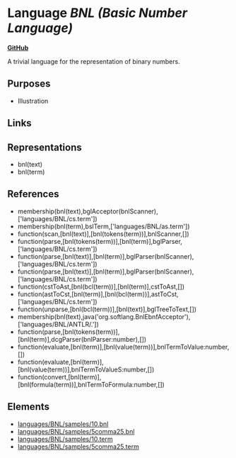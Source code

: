 # Language _BNL (Basic Number Language)_
**[GitHub](https://github.com/softlang/yas/blob/master/languages/BNL)**

A trivial language for the representation of binary numbers.

## Purposes
* Illustration

## Links

## Representations
* bnl(text)
* bnl(term)

## References
* membership(bnl(text),bglAcceptor(bnlScanner),['languages/BNL/cs.term'])
* membership(bnl(term),bslTerm,['languages/BNL/as.term'])
* function(scan,[bnl(text)],[bnl(tokens(term))],bnlScanner,[])
* function(parse,[bnl(tokens(term))],[bnl(term)],bglParser,['languages/BNL/cs.term'])
* function(parse,[bnl(text)],[bnl(term)],bglParser(bnlScanner),['languages/BNL/cs.term'])
* function(parse,[bnl(text)],[bnl(term)],bglParser(bnlScanner),['languages/BNL/cs.term'])
* function(cstToAst,[bnl(bcl(term))],[bnl(term)],cstToAst,[])
* function(astToCst,[bnl(term)],[bnl(bcl(term))],astToCst,['languages/BNL/cs.term'])
* function(unparse,[bnl(bcl(term))],[bnl(text)],bglTreeToText,[])
* membership(bnl(text),java('org.softlang.BnlEbnfAcceptor'),['languages/BNL/ANTLR/.'])
* function(parse,[bnl(tokens(term))],[bnl(term)],dcgParser(bnlParser:number),[])
* function(evaluate,[bnl(term)],[bnl(value(term))],bnlTermToValue:number,[])
* function(evaluate,[bnl(term)],[bnl(value(term))],bnlTermToValueS:number,[])
* function(convert,[bnl(term)],[bnl(formula(term))],bnlTermToFormula:number,[])

## Elements
* [languages/BNL/samples/10.bnl](../files/languages-BNL-samples-10.bnl.md)
* [languages/BNL/samples/5comma25.bnl](../files/languages-BNL-samples-5comma25.bnl.md)
* [languages/BNL/samples/10.term](../files/languages-BNL-samples-10.term.md)
* [languages/BNL/samples/5comma25.term](../files/languages-BNL-samples-5comma25.term.md)
